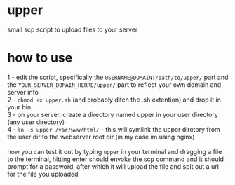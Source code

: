 # upper
small scp script to upload files to your server

# how to use

1 - edit the script, specifically the `USERNAME@DOMAIN:/path/to/upper/` part and the `YOUR_SERVER_DOMAIN_HERRE/upper/` part to reflect your own domain and server info <br>
2 - `chmod +x upper.sh` (and probably ditch the .sh extention) and drop it in your bin <br>
3 - on your server, create a directory named upper in your user directory (any user directory) <br>
4 - `ln -s upper /var/www/html/` - this will symlink the upper diretory from the user dir to the webserver root dir (in my case im using nginx) <br>
<br>
now you can test it out by typing `upper` in your terminal and dragging a file to the terminal, hitting enter should envoke the scp command and it should prompt for a password, after which it will upload the file and spit out a url for the file you uploaded
